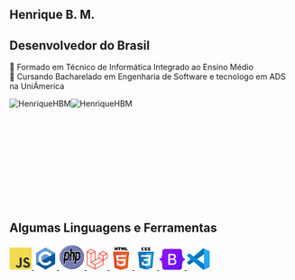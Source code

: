## Henrique B. M.
## Desenvolvedor do Brasil


📝 Formado em Técnico de Informática Integrado ao Ensino Médio
<br /> 📄 Cursando Bacharelado em Engenharia de Software e tecnologo em ADS na UniÁmerica

<div >
    <div>
        <img align="left" src="https://github-readme-stats.vercel.app/api?username=HenriqueHBM&show_icons=true&locale=pt-br&theme=dracula&hide=contribs,issues&show=prs_merged&border_radius=20&rank_icon=github&custom_title=Estatísticas" alt="HenriqueHBM" />
    </div>
    <div>
        <img align="left" src="https://github-readme-stats.vercel.app/api/top-langs/?username=HenriqueHBM&layout=compact&border_radius=20&locale=pt-br&theme=dracula&hide=css" alt="HenriqueHBM" />
    </div> <br />
</div>
<br />
<br />
<br />
<br />
<br />
<br />
<br />
<br />
<br />
<br />

## Algumas Linguagens e Ferramentas
<p align='left'>
    <a href="https://developer.mozilla.org/en-US/docs/Web/JavaScript" target="_blank" rel="noreferrer"> 
        <img src="icons/javascript.svg" alt="JavaScript" width="40" height="40" /> 
    </a>
    <a href="https://www.cprogramming.com/" target="_blank" rel="noreferrer"> 
        <img src="icons/c.svg" alt="C" width="40" height="40" /> 
    </a> 
    <a href="https://www.php.net/manual/en/" target="_blank" rel="noreferrer"> 
        <img src="icons/php.svg" alt="PHP" width="45" height="45" /> 
    </a> 
    <a href="https://laravel.com/" target="_blank" rel="noreferrer"> 
        <img src="icons/Laravel.svg" alt="Laravel" width="37" height="37" /> 
    </a> 
    <a href="https://www.w3.org/html/" target="_blank" rel="noreferrer"> 
        <img src="icons/html5.svg" alt="HTML5" width="40" height="40" /> 
    </a>
    <a href="https://www.w3schools.com/css/" target="_blank" rel="noreferrer"> 
        <img src="icons/css3.svg" alt="CSS3" width="40" height="40" /> 
    </a>
    <a href="https://getbootstrap.com/" target="_blank" rel="noreferrer"> 
        <img src="icons/bootstrap.svg" alt="Bootstrap" width="45" height="37" /> 
    </a>  
    <a href="https://code.visualstudio.com/brand" target="_blank" rel="noreferrer"> 
        <img src="icons/vscode.png" alt="VSCode" width="40" height="38" /> 
    </a> 
</p>


<!--
**HenriqueHBM/HenriqueHBM** is a ✨ _special_ ✨ repository because its `README.md` (this file) appears on your GitHub profile.

Here are some ideas to get you started:

- 🔭 I’m currently working on ...
- 🌱 I’m currently learning ...
- 👯 I’m looking to collaborate on ...
- 🤔 I’m looking for help with ...
- 💬 Ask me about ...
- 📫 How to reach me: ...
- 😄 Pronouns: ...
- ⚡ Fun fact: ...
-->
